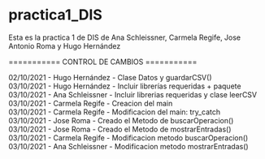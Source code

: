 # practica1_DIS
Esta es la practica 1 de DIS de Ana Schleissner, Carmela Regife, Jose Antonio Roma y Hugo Hernández

=========== CONTROL DE CAMBIOS ===========

02/10/2021 - Hugo Hernández  - Clase Datos y guardarCSV()   
03/10/2021 - Hugo Hernández  - Incluir librerías requeridas + paquete    
03/10/2021 - Ana Schleissner - Incluir librerias requeridas y clase leerCSV  
03/10/2021 - Carmela Regife  - Creacion del main    
03/10/2021 - Carmela Regife  - Modificacion del main: try_catch     
03/10/2021 - Jose Roma       - Creado el Metodo de buscarOperacion()  
03/10/2021 - Jose Roma       - Creado el Metodo de mostrarEntradas()  
03/10/2021 - Carmela Regife  - Modificacion metodo buscarOperacion()  
03/10/2021 - Ana Schleissner - Modificacion metodo mostrarEntradas()
